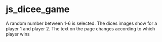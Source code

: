 # js_dicee_game
A random number between 1-6 is selected. The dices images show for a player 1 and player 2. The text on the page changes according to which player wins
